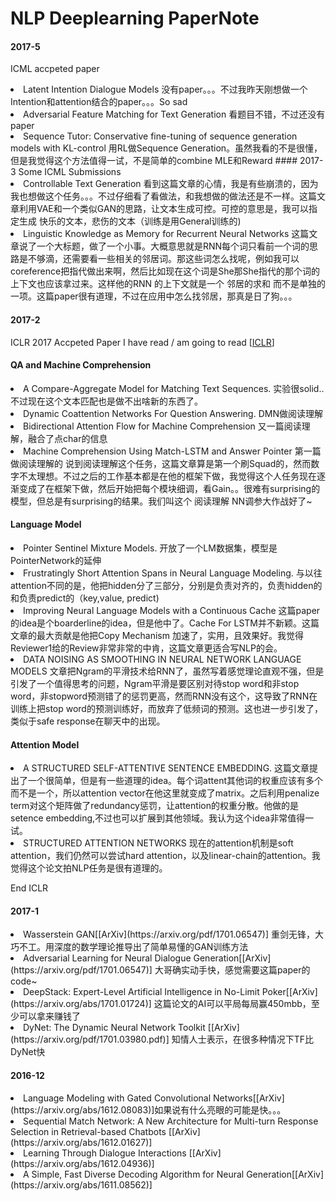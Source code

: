 # NLP Deeplearning PaperNote

#### 2017-5
ICML accpeted paper
<li> Latent Intention Dialogue Models 没有paper。。。不过我昨天刚想做一个Intention和attention结合的paper。。。So sad
<li>Adversarial Feature Matching for Text Generation 看题目不错，不过还没有paper
<li> Sequence Tutor: Conservative fine-tuning of sequence generation models with KL-control 用RL做Sequence Generation。虽然我看的不是很懂，但是我觉得这个方法值得一试，不是简单的combine MLE和Reward
#### 2017-3
Some ICML Submissions 

<li> Controllable Text Generation 看到这篇文章的心情，我是有些崩溃的，因为我也想做这个任务。。。不过仔细看了看做法，和我想做的做法还是不一样。这篇文章利用VAE和一个类似GAN的思路，让文本生成可控。可控的意思是，我可以指定生成 快乐的文本，悲伤的文本（训练是用General训练的)
<li> Linguistic Knowledge as Memory for Recurrent Neural Networks 这篇文章说了一个大标题，做了一个小事。大概意思就是RNN每个词只看前一个词的思路是不够滴，还需要看一些相关的邻居词。那这些词怎么找呢，例如我可以coreference把指代做出来啊，然后比如现在这个词是She那She指代的那个词的上下文也应该拿过来。这样他的RNN 的上下文就是一个 邻居的求和 而不是单独的一项。这篇paper很有道理，不过在应用中怎么找邻居，那真是日了狗。。。



#### 2017-2
ICLR 2017 Accpeted Paper I have read / am going to read [[ICLR](https://openreview.net/group?id=ICLR.cc/2017/conference)]

#### QA and Machine Comprehension
<li>A Compare-Aggregate Model for Matching Text Sequences. 实验很solid..不过现在这个文本匹配也是做不出啥新的东西了。
<li>Dynamic Coattention Networks For Question Answering. DMN做阅读理解
<li>Bidirectional Attention Flow for Machine Comprehension 又一篇阅读理解，融合了点char的信息
<li>Machine Comprehension Using Match-LSTM and Answer Pointer 第一篇做阅读理解的
说到阅读理解这个任务，这篇文章算是第一个刷Squad的，然而数字不太理想。不过之后的工作基本都是在他的框架下做，我觉得这个人任务现在逐渐变成了在框架下做，然后开始把每个模块细调，看Gain。。很难有surprising的模型，但总是有surprising的结果。我们叫这个 阅读理解 NN调参大作战好了~

#### Language Model

<li>Pointer Sentinel Mixture Models. 开放了一个LM数据集，模型是PointerNetwork的延伸
<li>Frustratingly Short Attention Spans in Neural Language Modeling. 与以往attention不同的是，他把hidden分了三部分，分别是负责对齐的，负责hidden的和负责predict的（key,value, predict) 
<li>Improving Neural Language Models with a Continuous Cache 这篇paper的idea是个boarderline的idea，但是他中了。Cache For LSTM并不新颖。这篇文章的最大贡献是他把Copy Mechanism 加速了，实用，且效果好。我觉得Reviewer1给的Review非常非常的中肯，这篇文章更适合写NLP的会。
<li>DATA NOISING AS SMOOTHING IN NEURAL NETWORK LANGUAGE MODELS 文章把Ngram的平滑技术给RNN了，虽然写着感觉理论直观不强，但是引发了一个值得思考的问题，Ngram平滑是要区别对待stop word和非stop word，非stopword预测错了的惩罚更高，然而RNN没有这个，这导致了RNN在训练上把stop word的预测训练好，而放弃了低频词的预测。这也进一步引发了，类似于safe response在聊天中的出现。

#### Attention Model
<li>A STRUCTURED SELF-ATTENTIVE SENTENCE EMBEDDING. 这篇文章提出了一个很简单，但是有一些道理的idea。每个词attent其他词的权重应该有多个而不是一个，所以attention vector在他这里就变成了matrix。之后利用penalize term对这个矩阵做了redundancy惩罚，让attention的权重分散。他做的是setence embedding,不过也可以扩展到其他领域。我认为这个idea非常值得一试。
<li> STRUCTURED ATTENTION NETWORKS  现在的attention机制是soft attention，我们仍然可以尝试hard attention，以及linear-chain的attention。我觉得这个论文拍NLP任务是很有道理的。



End ICLR
#### 2017-1
<li>Wasserstein GAN[[ArXiv](https://arxiv.org/pdf/1701.06547)] 重剑无锋，大巧不工。用深度的数学理论推导出了简单易懂的GAN训练方法</li>
<li>Adversarial Learning for Neural Dialogue Generation[[ArXiv](https://arxiv.org/pdf/1701.06547)] 大哥确实动手快，感觉需要这篇paper的code~</li>
<li>DeepStack: Expert-Level Artificial Intelligence in No-Limit Poker[[ArXiv](https://arxiv.org/abs/1701.01724)] 这篇论文的AI可以平局每局赢450mbb，至少可以拿来赚钱了</li>
<li>DyNet: The Dynamic Neural Network Toolkit [[ArXiv](https://arxiv.org/pdf/1701.03980.pdf)] 知情人士表示，在很多种情况下TF比DyNet快</li>


#### 2016-12

<li>Language Modeling with Gated Convolutional Networks[[ArXiv](https://arxiv.org/abs/1612.08083)]如果说有什么亮眼的可能是快。。。</li>

<li>Sequential Match Network: A New Architecture for Multi-turn Response Selection in Retrieval-based Chatbots [[ArXiv](https://arxiv.org/abs/1612.01627)]</li>

<li>Learning Through Dialogue Interactions [[ArXiv](https://arxiv.org/abs/1612.04936)]</li>

<li>A Simple, Fast Diverse Decoding Algorithm for Neural Generation[[ArXiv](https://arxiv.org/abs/1611.08562)]</li>

